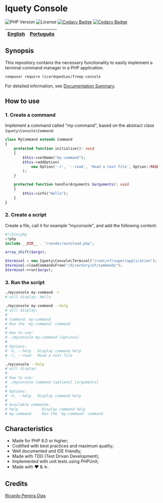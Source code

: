 # Iquety Console

![PHP Version](https://img.shields.io/badge/php-%5E8.0-blue)
![License](https://img.shields.io/badge/license-MIT-blue)
[![Codacy Badge](https://app.codacy.com/project/badge/Grade/22ee6215a7984d7096b833b38e6da26e)](https://www.codacy.com/gh/iquety/console/dashboard?utm_source=github.com&amp;utm_medium=referral&amp;utm_content=iquety/console&amp;utm_campaign=Badge_Grade)
[![Codacy Badge](https://app.codacy.com/project/badge/Coverage/22ee6215a7984d7096b833b38e6da26e)](https://www.codacy.com/gh/iquety/console/dashboard?utm_source=github.com&utm_medium=referral&utm_content=iquety/console&utm_campaign=Badge_Coverage)

[English](readme.md) | [Português](./docs/pt-br/leiame.md)
-- | --

## Synopsis

This repository contains the necessary functionality to easily implement a terminal command manager in a PHP application.

```bash
composer require ricardopedias/freep-console
```

For detailed information, see [Documentation Summary](docs/en/index.md).

## How to use

### 1. Create a command

Implement a command called "my-command", based on the abstract class `Iquety\Console\Command`:

```php
class MyCommand extends Command
{
    protected function initialize(): void
    {
        $this->setName("my-command");
        $this->addOption(
            new Option('-r', '--read', 'Read a text file', Option::REQUIRED)
        );
    }

    protected function handle(Arguments $arguments): void
    {
        $this->info("Hello");
    }
}
```

### 2. Create a script

Create a file, call it for example "myconsole", and add the following content:

```php
#!/bin/php
<?php
include __DIR__ . "/vendor/autoload.php";

array_shift($argv);

$terminal = new Iquety\Console\Terminal("/root/of/super/application");
$terminal->loadCommandsFrom("/directory/of/commands");
$terminal->run($argv);
```

### 3. Run the script

```bash
./myconsole my-command -r
# will display: Hello
```

```bash
./myconsole my-command --help
# will display:
#
# Command: my-command
# Run the 'my-command' command
# 
# How to use:
# ./myconsole my-command [options]
# 
# Options:
# -h, --help   Display command help
# -r, --read   Read a text file
```

```bash
./myconsole --help
# will display:
#
# How to use:
# ./myconsole command [options] [arguments]
# 
# Options:
# -h, --help   Display command help
#
# Available commands:
# help           Display command help
# my-command     Run the 'my-command' command
```

## Characteristics

- Made for PHP 8.0 or higher;
- Codified with best practices and maximum quality;
- Well documented and IDE friendly;
- Made with TDD (Test Driven Development);
- Implemented with unit tests using PHPUnit;
- Made with :heart: &amp; :coffee:.
## Credits

[Ricardo Pereira Dias](https://www.ricardopedias.com.br)
